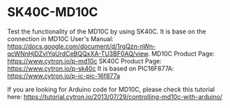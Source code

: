 # SK40C-MD10C
Test the functionality of the MD10C by using SK40C.
It is base on the connection in MD10C User's Manual: https://docs.google.com/document/d/1rgQzn-nWn-qcWNnHjDZvIYqUrdCeBQQxXA-TU3BF0AQ/view.
MD10C Product Page: https://www.cytron.io/p-md10c
SK40C Product Page: https://www.cytron.io/p-sk40c
It is based on PIC16F877A: https://www.cytron.io/p-ic-pic-16f877a

If you are looking for Arduino code for MD10C, please check this tutorial here: https://tutorial.cytron.io/2013/07/29/controlling-md10c-with-arduino/
